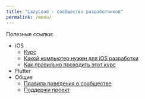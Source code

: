 ```yaml
---
title: "LazyLoad - сообщество разработчиков"
permalink: /menu/
---
```


Полезные ссылки:

* iOS
  * [Курс](./ios/course.md)
  * [Какой компьютер нужен для iOS разработки](./ios/hardware-requirement.md)
  * [Как правильно проходить этот курс](./_posts/2022-05-26-how-to-watch-cours.md)
* Flutter
* Общие
  * [Правила поведения в сообществе](./_posts/2022-05-23-code-of-conduct.md) 
  * [Поддержи проект](./_posts/2022-05-23-donations.md)
